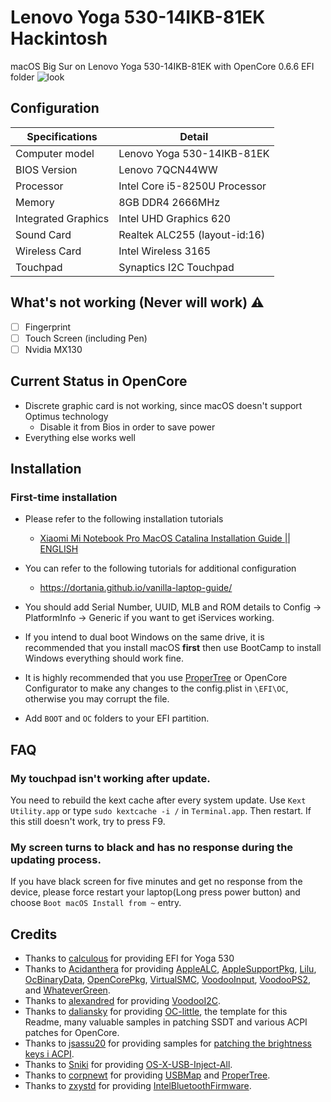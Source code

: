 
# Lenovo Yoga 530-14IKB-81EK Hackintosh

macOS Big Sur on Lenovo Yoga 530-14IKB-81EK with OpenCore 0.6.6 EFI folder
<img src="https://github.com/techgenius1/Yoga530-14IKB-Hackintosh-OpenCore/blob/master/BigSurYoga540.png?raw=true" alt="look">

## Configuration

| Specifications      | Detail                                      |
| ------------------- | ------------------------------------------- |
| Computer model      | Lenovo Yoga 530-14IKB-81EK		         |
| BIOS Version        | Lenovo 7QCN44WW                             |
| Processor           | Intel Core i5-8250U Processor               |
| Memory              | 8GB DDR4 2666MHz	                          |
| Integrated Graphics | Intel UHD Graphics 620                      |
| Sound Card          | Realtek ALC255 (layout-id:16)               |
| Wireless Card       | Intel Wireless 3165                         |
| Touchpad            | Synaptics I2C Touchpad                      |



## What's not working (Never will work) ⚠️

- [ ] Fingerprint
- [ ] Touch Screen (including Pen)
- [ ] Nvidia MX130

## Current Status in OpenCore

- Discrete graphic card is not working, since macOS doesn't support Optimus technology
  - Disable it from Bios in order to save power
- Everything else works well

## Installation

### First-time installation

- Please refer to the following installation tutorials
  - [Xiaomi Mi Notebook Pro MacOS Catalina Installation Guide || ENGLISH](https://bit.ly/34biTqw)
- You can refer to the following tutorials for additional configuration
   - https://dortania.github.io/vanilla-laptop-guide/
- You should add Serial Number, UUID, MLB and ROM details to Config -> PlatformInfo -> Generic if you want to get iServices working.

- If you intend to dual boot Windows on the same drive, it is recommended that you install macOS **first** then use BootCamp to install Windows everything should work fine.
- It is highly recommended that you use [ProperTree](https://github.com/corpnewt/ProperTree) or OpenCore Configurator to make any changes to the config.plist in `\EFI\OC`, otherwise you may corrupt the file.
- Add `BOOT` and `OC` folders to your EFI partition.

## FAQ

### My touchpad isn't working after update.

You need to rebuild the kext cache after every system update. Use `Kext Utility.app` or type `sudo kextcache -i /` in `Terminal.app`. Then restart. If this still doesn't work, try to press F9.

### My screen turns to black and has no response during the updating process.

If you have black screen for five minutes and get no response from the device, please force restart your laptop(Long press power button) and choose `Boot macOS Install from ~` entry.


## Credits
- Thanks to [calculous](https://github.com/calculous/Lenovo-Yoga-530-14ikb---Opencore) for providing EFI for Yoga 530
- Thanks to [Acidanthera](https://github.com/acidanthera) for providing [AppleALC](https://github.com/acidanthera/AppleALC), [AppleSupportPkg](https://github.com/acidanthera/AppleSupportPkg),  [Lilu](https://github.com/acidanthera/Lilu), [OcBinaryData](https://github.com/acidanthera/OcBinaryData), [OpenCorePkg](https://github.com/acidanthera/OpenCorePkg), [VirtualSMC](https://github.com/acidanthera/VirtualSMC), [VoodooInput](https://github.com/acidanthera/VoodooInput), [VoodooPS2](https://github.com/acidanthera/VoodooPS2), and [WhateverGreen](https://github.com/acidanthera/WhateverGreen).
- Thanks to [alexandred](https://github.com/alexandred) for providing [VoodooI2C](https://github.com/alexandred/VoodooI2C).
- Thanks to [daliansky](https://github.com/daliansky) for providing [OC-little](https://github.com/daliansky/OC-little), the template for this Readme, many valuable samples in patching SSDT and various ACPI patches for OpenCore.
- Thanks to [jsassu20](https://github.com/jsassu20) for providing samples for [patching the brightness keys i ACPI](https://github.com/jsassu20/OpenCore-HotPatching-Guide/tree/master/17-Brightness%20Shortcut%20Patch).
- Thanks to [Sniki](https://github.com/Sniki) for providing [OS-X-USB-Inject-All](https://github.com/Sniki/OS-X-USB-Inject-All).
- Thanks to [corpnewt](https://github.com/corpnewt) for providing [USBMap](https://github.com/corpnewt/USBMap) and [ProperTree](https://github.com/corpnewt/ProperTree).
- Thanks to [zxystd](https://github.com/zxystd) for providing [IntelBluetoothFirmware](https://github.com/zxystd/IntelBluetoothFirmware).
